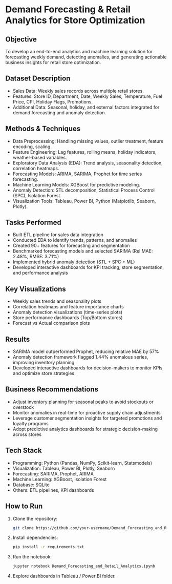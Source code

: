 
# Demand Forecasting & Retail Analytics for Store Optimization

## Objective
To develop an end-to-end analytics and machine learning solution for forecasting weekly demand, detecting anomalies, and generating actionable business insights for retail store optimization.

## Dataset Description
- Sales Data: Weekly sales records across multiple retail stores.
- Features: Store ID, Department, Date, Weekly Sales, Temperature, Fuel Price, CPI, Holiday Flags, Promotions.
- Additional Data: Seasonal, holiday, and external factors integrated for demand forecasting and anomaly detection.

## Methods & Techniques
- Data Preprocessing: Handling missing values, outlier treatment, feature encoding, scaling.
- Feature Engineering: Lag features, rolling means, holiday indicators, weather-based variables.
- Exploratory Data Analysis (EDA): Trend analysis, seasonality detection, correlation heatmaps.
- Forecasting Models: ARIMA, SARIMA, Prophet for time series forecasting.
- Machine Learning Models: XGBoost for predictive modeling.
- Anomaly Detection: STL decomposition, Statistical Process Control (SPC), Isolation Forest.
- Visualization Tools: Tableau, Power BI, Python (Matplotlib, Seaborn, Plotly).

## Tasks Performed
- Built ETL pipeline for sales data integration
- Conducted EDA to identify trends, patterns, and anomalies
- Created 90+ features for forecasting and segmentation
- Benchmarked forecasting models and selected SARIMA (Rel.MAE: 2.48%, RMSE: 3.71%)
- Implemented hybrid anomaly detection (STL + SPC + ML)
- Developed interactive dashboards for KPI tracking, store segmentation, and performance analysis

## Key Visualizations
- Weekly sales trends and seasonality plots
- Correlation heatmaps and feature importance charts
- Anomaly detection visualizations (time-series plots)
- Store performance dashboards (Top/Bottom stores)
- Forecast vs Actual comparison plots

## Results
- SARIMA model outperformed Prophet, reducing relative MAE by 57%
- Anomaly detection framework flagged 1.44% anomalous series, improving inventory planning
- Developed interactive dashboards for decision-makers to monitor KPIs and optimize store strategies

## Business Recommendations
- Adjust inventory planning for seasonal peaks to avoid stockouts or overstock
- Monitor anomalies in real-time for proactive supply chain adjustments
- Leverage customer segmentation insights for targeted promotions and loyalty programs
- Adopt predictive analytics dashboards for strategic decision-making across stores

## Tech Stack
- Programming: Python (Pandas, NumPy, Scikit-learn, Statsmodels)
- Visualization: Tableau, Power BI, Plotly, Seaborn
- Forecasting: SARIMA, Prophet, ARIMA
- Machine Learning: XGBoost, Isolation Forest
- Database: SQLite
- Others: ETL pipelines, KPI dashboards

## How to Run
1. Clone the repository:
   ```bash
   git clone https://github.com/your-username/Demand_Forecasting_and_Retail_Analytics.git
   ```
2. Install dependencies:
   ```bash
   pip install -r requirements.txt
   ```
3. Run the notebook:
   ```bash
   jupyter notebook Demand_Forecasting_and_Retail_Analytics.ipynb
   ```
4. Explore dashboards in Tableau / Power BI folder.
